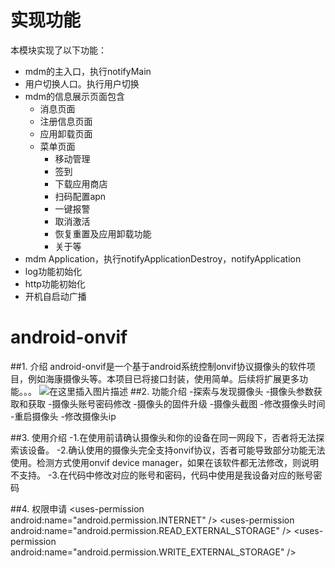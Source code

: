 ﻿

# 实现功能

本模块实现了以下功能：

- mdm的主入口，执行notifyMain
- 用户切换人口。执行用户切换
- mdm的信息展示页面包含
  - 消息页面
  - 注册信息页面
  - 应用卸载页面
  - 菜单页面
    - 移动管理
    - 签到
    - 下载应用商店
    - 扫码配置apn
    - 一键报警
    - 取消激活
    - 恢复重置及应用卸载功能
    - 关于等
- mdm Application，执行notifyApplicationDestroy，notifyApplication
- log功能初始化
- http功能初始化
- 开机自启动广播
# android-onvif
##1. 介绍
android-onvif是一个基于android系统控制onvif协议摄像头的软件项目，例如海康摄像头等。本项目已将接口封装，使用简单。后续将扩展更多功能。。。
![在这里插入图片描述](https://img-blog.csdnimg.cn/20191112091401189.png?x-oss-process=image/watermark,type_ZmFuZ3poZW5naGVpdGk,shadow_10,text_aHR0cHM6Ly9ibG9nLmNzZG4ubmV0L3NpbmF0XzMzMjg1MTI3,size_16,color_FFFFFF,t_70)
##2. 功能介绍
-探索与发现摄像头
-摄像头参数获取和获取
-摄像头账号密码修改
-摄像头的固件升级
-摄像头截图
-修改摄像头时间
-重启摄像头
-修改摄像头ip


##3. 使用介绍
-1.在使用前请确认摄像头和你的设备在同一网段下，否者将无法探索该设备。
-2.确认使用的摄像头完全支持onvif协议，否者可能导致部分功能无法使用。检测方式使用onvif device manager，如果在该软件都无法修改，则说明不支持。
-3.在代码中修改对应的账号和密码，代码中使用是我设备对应的账号密码

##4. 权限申请
  	\<uses-permission android:name="android.permission.INTERNET" />
    \<uses-permission android:name="android.permission.READ_EXTERNAL_STORAGE" />
    \<uses-permission android:name="android.permission.WRITE_EXTERNAL_STORAGE" />

